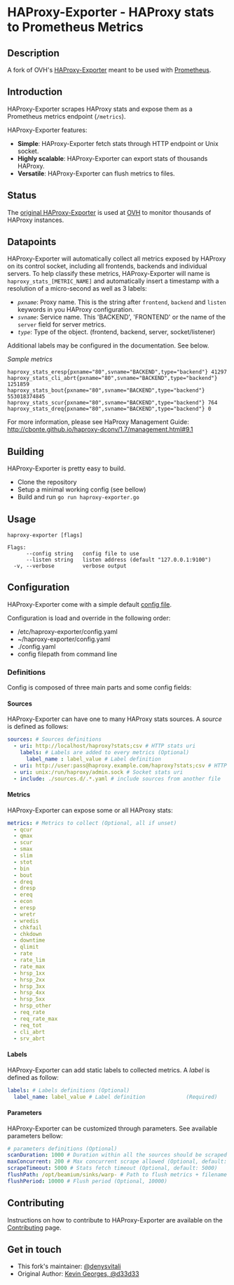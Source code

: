 # HAProxy-Exporter - HAProxy stats to Prometheus Metrics

## Description

A fork of OVH's [HAProxy-Exporter](https://github.com/ovh/haproxy-exporter/) meant to be used
with [Prometheus](https://prometheus.io/).

## Introduction

HAProxy-Exporter scrapes HAProxy stats and expose them as a Prometheus metrics endpoint (`/metrics`).

HAProxy-Exporter features:
 - **Simple**: HAProxy-Exporter fetch stats through HTTP endpoint or Unix socket.
 - **Highly scalable**: HAProxy-Exporter can export stats of thousands HAProxy.
 - **Versatile**: HAProxy-Exporter can flush metrics to files.

## Status

The [original HAProxy-Exporter](https://github.com/ovh/haproxy-exporter) 
is used at [OVH](https://www.ovh.com) to monitor thousands of HAProxy instances.


## Datapoints

HAProxy-Exporter will automatically collect all metrics exposed by HAProxy on its
control socket, including all frontends, backends and individual servers. To help
classify these metrics, HAProxy-Exporter will name is ``haproxy_stats_[METRIC_NAME]`` and
automatically insert a timestamp with a resolution of a micro-second as well as 3 labels:

- *``pxname``*: Proxy name. This is the string after ``frontend``, ``backend`` and ``listen`` keywords in you HAProxy configuration.
- *``svname``*: Service name. This 'BACKEND', 'FRONTEND' or the name of the ``server`` field for server metrics.
- *``type``*: Type of the object. (frontend, backend, server, socket/listener)

Additional labels may be configured in the documentation. See below.

*Sample metrics*
```
haproxy_stats_eresp{pxname="80",svname="BACKEND",type="backend"} 41297
haproxy_stats_cli_abrt{pxname="80",svname="BACKEND",type="backend"} 1251859
haproxy_stats_bout{pxname="80",svname="BACKEND",type="backend"} 553018374845
haproxy_stats_scur{pxname="80",svname="BACKEND",type="backend"} 764
haproxy_stats_dreq{pxname="80",svname="BACKEND",type="backend"} 0
```

For more information, please see HaProxy Management Guide: http://cbonte.github.io/haproxy-dconv/1.7/management.html#9.1

## Building

HAProxy-Exporter is pretty easy to build.
 - Clone the repository
 - Setup a minimal working config (see bellow)
 - Build and run `go run haproxy-exporter.go`

## Usage
```
haproxy-exporter [flags]

Flags:
      --config string   config file to use
      --listen string   listen address (default "127.0.0.1:9100")
  -v, --verbose         verbose output
```

## Configuration
HAProxy-Exporter come with a simple default [config file](config.yaml).

Configuration is load and override in the following order:
 - /etc/haproxy-exporter/config.yaml
 - ~/haproxy-exporter/config.yaml
 - ./config.yaml
 - config filepath from command line

### Definitions
Config is composed of three main parts and some config fields:

#### Sources
HAProxy-Exporter can have one to many HAProxy stats sources. A *source* is defined as follows:
``` yaml
sources: # Sources definitions
  - uri: http://localhost/haproxy?stats;csv # HTTP stats uri
    labels: # Labels are added to every metrics (Optional)
      label_name : label_value # Label definition
  - uri: http://user:pass@haproxy.example.com/haproxy?stats;csv # HTTP with basic auth stats uri
  - uri: unix:/run/haproxy/admin.sock # Socket stats uri
  - include: ./sources.d/.*.yaml # include sources from another file
```

#### Metrics
HAProxy-Exporter can expose some or all HAProxy stats:
``` yaml
metrics: # Metrics to collect (Optional, all if unset)
  - qcur
  - qmax
  - scur
  - smax
  - slim
  - stot
  - bin
  - bout
  - dreq
  - dresp
  - ereq
  - econ
  - eresp
  - wretr
  - wredis
  - chkfail
  - chkdown
  - downtime
  - qlimit
  - rate
  - rate_lim
  - rate_max
  - hrsp_1xx
  - hrsp_2xx
  - hrsp_3xx
  - hrsp_4xx
  - hrsp_5xx
  - hrsp_other
  - req_rate
  - req_rate_max
  - req_tot
  - cli_abrt
  - srv_abrt
```

#### Labels
HAProxy-Exporter can add static labels to collected metrics. A *label* is defined as follow:
``` yaml
labels: # Labels definitions (Optional)
  label_name: label_value # Label definition             (Required)
```

#### Parameters
HAProxy-Exporter can be customized through parameters. See available parameters bellow:
``` yaml
# parameters definitions (Optional)
scanDuration: 1000 # Duration within all the sources should be scraped (Optional, default: 1000)
maxConcurrent: 200 # Max concurrent scrape allowed (Optional, default: 50)
scrapeTimeout: 5000 # Stats fetch timeout (Optional, default: 5000)
flushPath: /opt/beamium/sinks/warp- # Path to flush metrics + filename header (Optional, default: no flush)
flushPeriod: 10000 # Flush period (Optional, 10000)
```

## Contributing
Instructions on how to contribute to HAProxy-Exporter are available on the [Contributing][Contributing] page.

## Get in touch

- This fork's maintainer: [@denysvitali](htttps://github.com/denysvitali)
- Original Author: [Kevin Georges, @d33d33](https://github.com/d33d33)

[Contributing]: CONTRIBUTING.md
